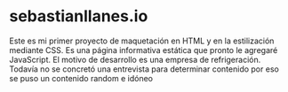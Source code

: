 # sebastianllanes.io

Este es mi primer proyecto de maquetación en HTML y en la estilización mediante CSS. Es una página informativa estática que pronto le agregaré JavaScript. El motivo de desarrollo es una empresa de refrigeración. Todavía no se concretó una entrevista para determinar contenido por eso se puso un contenido random e idóneo
